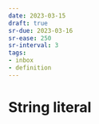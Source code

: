 ```yaml
---
date: 2023-03-15
draft: true
sr-due: 2023-03-16
sr-ease: 250
sr-interval: 3
tags:
- inbox
- definition
---
```


# String literal